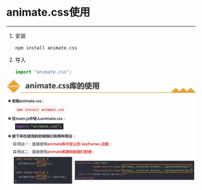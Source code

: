 # animate.css使用
***
1. 安装
   ```node
   npm install animate.css
   ```
2. 导入
    ```JavaScript
    import "animate.css";
    ```
![animate](../../images/animate.png)
